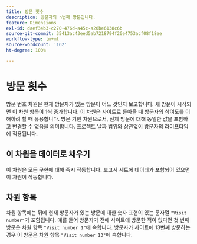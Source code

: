 ```yaml
---
title: 방문 횟수
description: 방문자의 n번째 방문입니다.
feature: Dimensions
exl-id: daef34b3-c270-476d-a45c-a20be6138c6b
source-git-commit: 35413ac43eed5ab7218794f26e4753acf08f18ee
workflow-type: tm+mt
source-wordcount: '162'
ht-degree: 100%

---
```


# 방문 횟수

방문 번호 차원은 현재 방문자가 있는 방문이 어느 것인지 보고합니다. 새 방문이 시작되면 이 차원 항목이 1씩 증가합니다. 이 차원은 사이트로 돌아올 때 방문자의 참여도를 이해하려 할 때 유용합니다. 방문 기반 차원으로서, 전체 방문에 대해 동일한 값을 포함하고 변경할 수 없음을 의미합니다. 프로젝트 날짜 범위와 상관없이 방문자의 라이프타임에 적용됩니다.

## 이 차원을 데이터로 채우기

이 차원은 모든 구현에 대해 즉시 작동합니다. 보고서 세트에 데이터가 포함되어 있으면 이 차원이 작동합니다.

## 차원 항목

차원 항목에는 뒤에 현재 방문자가 있는 방문에 대한 숫자 표현이 있는 문자열 `"Visit number"`가 포함됩니다. 예를 들어 방문자가 전에 사이트에 방문한 적이 없다면 첫 번째 방문은 차원 항목 `"Visit number 1"`에 속합니다. 방문자가 사이트에 13번째 방문하는 경우 이 방문은 차원 항목 `"Visit number 13"`에 속합니다.
